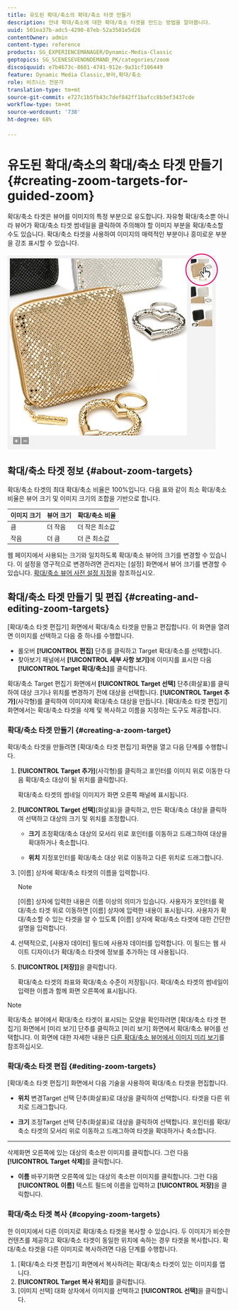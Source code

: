 ```yaml
---
title: 유도된 확대/축소의 확대/축소 타겟 만들기
description: 안내 확대/축소에 대한 확대/축소 타겟을 만드는 방법을 알아봅니다.
uuid: 501ea37b-adc5-4290-87eb-52a3501e5d26
contentOwner: admin
content-type: reference
products: SG_EXPERIENCEMANAGER/Dynamic-Media-Classic
geptopics: SG_SCENESEVENONDEMAND_PK/categories/zoom
discoiquuid: e7b4673c-8681-4741-912e-9a31cf106449
feature: Dynamic Media Classic,뷰어,확대/축소
role: 비즈니스 전문가
translation-type: tm+mt
source-git-commit: e727c1b5fb43c7def842ff1bafcc8b3ef3437cde
workflow-type: tm+mt
source-wordcount: '738'
ht-degree: 68%

---
```



# 유도된 확대/축소의 확대/축소 타겟 만들기{#creating-zoom-targets-for-guided-zoom}

확대/축소 타겟은 뷰어를 이미지의 특정 부분으로 유도합니다. 자유형 확대/축소뿐 아니라 뷰어가 확대/축소 타겟 썸네일을 클릭하여 주의해야 할 이미지 부분을 확대/축소할 수도 있습니다. 확대/축소 타겟을 사용하여 이미지의 매력적인 부분이나 흥미로운 부분을 강조 표시할 수 있습니다.

![Creating zoom targets for Guided Zoom](/help/assets/zo_guided_zoom.png)

## 확대/축소 타겟 정보 {#about-zoom-targets}

확대/축소 타겟의 최대 확대/축소 비율은 100%입니다. 다음 표와 같이 최소 확대/축소 비율은 뷰어 크기 및 이미지 크기의 조합을 기반으로 합니다.

| 이미지 크기 | 뷰어 크기 | 확대/축소 비율 |
|--- |--- |--- |
| 큼 | 더 작음 | 더 작은 최소값 |
| 작음 | 더 큼 | 더 큰 최소값 |

웹 페이지에서 사용되는 크기와 일치하도록 확대/축소 뷰어의 크기를 변경할 수 있습니다. 이 설정을 영구적으로 변경하려면 관리자는 [설정] 화면에서 뷰어 크기를 변경할 수 있습니다. [확대/축소 뷰어 사전 설정 지정](setting-zoom-viewer-presets.md#setting_up_zoom_viewer_presets)을 참조하십시오.

## 확대/축소 타겟 만들기 및 편집 {#creating-and-editing-zoom-targets}

[확대/축소 타겟 편집기] 화면에서 확대/축소 타겟을 만들고 편집합니다. 이 화면을 열려면 이미지를 선택하고 다음 중 하나를 수행합니다.

* 롤오버 **[!UICONTROL 편집]** 단추를 클릭하고 Target 확대/축소를 선택합니다.
* 찾아보기 패널에서 **[!UICONTROL 세부 사항 보기]**&#x200B;에 이미지를 표시한 다음 **[!UICONTROL Target 확대/축소]**&#x200B;를 클릭합니다.

확대/축소 Target 편집기 화면에서 **[!UICONTROL Target 선택]** 단추(화살표)를 클릭하여 대상 크기나 위치를 변경하기 전에 대상을 선택합니다. **[!UICONTROL Target 추가]**(사각형)를 클릭하여 이미지에 확대/축소 대상을 만듭니다. [확대/축소 타겟 편집기] 화면에서는 확대/축소 타겟을 삭제 및 복사하고 이름을 지정하는 도구도 제공합니다.

### 확대/축소 타겟 만들기  {#creating-a-zoom-target}

확대/축소 타겟을 만들려면 [확대/축소 타겟 편집기] 화면을 열고 다음 단계를 수행합니다.

1. **[!UICONTROL Target 추가]**(사각형)를 클릭하고 포인터를 이미지 위로 이동한 다음 확대/축소 대상이 될 위치를 클릭합니다.

   확대/축소 타겟의 썸네일 이미지가 화면 오른쪽 패널에 표시됩니다.

1. **[!UICONTROL Target 선택]**(화살표)을 클릭하고, 만든 확대/축소 대상을 클릭하여 선택하고 대상의 크기 및 위치를 조정합니다.

   * **크기**
조정확대/축소 대상의 모서리 위로 포인터를 이동하고 드래그하여 대상을 확대하거나 축소합니다.

   * **위치**
지정포인터를 확대/축소 대상 위로 이동하고 다른 위치로 드래그합니다.

1. [이름] 상자에 확대/축소 타겟의 이름을 입력합니다.

   >[!NOTE]
   >
   >[이름] 상자에 입력한 내용은 이름 이상의 의미가 있습니다. 사용자가 포인터를 확대/축소 타겟 위로 이동하면 [이름] 상자에 입력한 내용이 표시됩니다. 사용자가 확대/축소할 수 있는 타겟을 알 수 있도록 [이름] 상자에 확대/축소 타겟에 대한 간단한 설명을 입력합니다.

1. 선택적으로, [사용자 데이터] 필드에 사용자 데이터를 입력합니다. 이 필드는 웹 사이트 디자이너가 확대/축소 타겟에 정보를 추가하는 데 사용됩니다.
1. **[!UICONTROL [저장]]**&#x200B;을 클릭합니다.

   확대/축소 타겟의 좌표와 확대/축소 수준이 저장됩니다. 확대/축소 타겟의 썸네일이 입력한 이름과 함께 화면 오른쪽에 표시됩니다.

>[!NOTE]
>
>확대/축소 뷰어에서 확대/축소 타겟이 표시되는 모양을 확인하려면 [확대/축소 타겟 편집기] 화면에서 [미리 보기] 단추를 클릭하고 [미리 보기] 화면에서 확대/축소 뷰어를 선택합니다. 이 화면에 대한 자세한 내용은 [다른 확대/축소 뷰어에서 이미지 미리 보기](previewing-image-assets-different-zoom.md#previewing_image_assets_with_different_zoom_viewers)를 참조하십시오.

### 확대/축소 타겟 편집  {#editing-zoom-targets}

[확대/축소 타겟 편집기] 화면에서 다음 기술을 사용하여 확대/축소 타겟을 편집합니다.

* **위치**
변경Target 선택 단추(화살표)로 대상을 클릭하여 선택합니다. 타겟을 다른 위치로 드래그합니다.

* **크기**
조정Target 선택 단추(화살표)로 대상을 클릭하여 선택합니다. 포인터를 확대/축소 타겟의 모서리 위로 이동하고 드래그하여 타겟을 확대하거나 축소합니다.

* ****
삭제화면 오른쪽에 있는 대상의 축소판 이미지를 클릭합니다. 그런 다음 **[!UICONTROL Target 삭제]**&#x200B;를 클릭합니다.

* **이름**
바꾸기화면 오른쪽에 있는 대상의 축소판 이미지를 클릭합니다. 그런 다음 **[!UICONTROL 이름]** 텍스트 필드에 이름을 입력하고 **[!UICONTROL 저장]**&#x200B;을 클릭합니다.

### 확대/축소 타겟 복사 {#copying-zoom-targets}

한 이미지에서 다른 이미지로 확대/축소 타겟을 복사할 수 있습니다. 두 이미지가 비슷한 컨텐츠를 제공하고 확대/축소 타겟이 동일한 위치에 속하는 경우 타겟을 복사합니다. 확대/축소 타겟을 다른 이미지로 복사하려면 다음 단계를 수행합니다.

1. [확대/축소 타겟 편집기] 화면에서 복사하려는 확대/축소 타겟이 있는 이미지를 엽니다.
1. **[!UICONTROL Target 복사 위치]**&#x200B;를 클릭합니다.
1. [이미지 선택] 대화 상자에서 이미지를 선택하고 **[!UICONTROL 선택]**&#x200B;을 클릭합니다.

